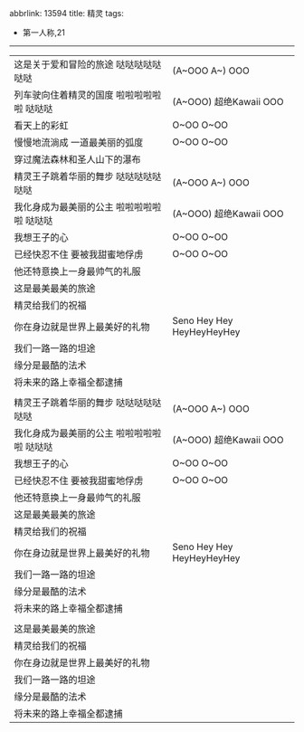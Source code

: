 abbrlink: 13594
title: 精灵
tags:
  - 第一人称,21
---
|      |      |
|--|--|
|这是关于爱和冒险的旅途 哒哒哒哒哒哒哒|(A~OOO A~) OOO|
|列车驶向住着精灵的国度 啦啦啦啦啦啦 哒哒哒|(A~OOO) 超绝Kawaii OOO|
|看天上的彩虹|O~OO O~OO|
|慢慢地流淌成 一道最美丽的弧度|O~OO O~OO|
|穿过魔法森林和圣人山下的瀑布|      |
|精灵王子跳着华丽的舞步 哒哒哒哒哒哒哒|(A~OOO A~) OOO|
|我化身成为最美丽的公主 啦啦啦啦啦啦 哒哒哒|(A~OOO) 超绝Kawaii OOO|
|我想王子的心|O~OO O~OO|
|已经快忍不住 要被我甜蜜地俘虏|O~OO O~OO|
|他还特意换上一身最帅气的礼服|      |
|这是最美最美的旅途|      |
|精灵给我们的祝福|      |
|你在身边就是世界上最美好的礼物|Seno Hey Hey HeyHeyHeyHey|
|我们一路一路的坦途|      |
|缘分是最酷的法术|      |
|将未来的路上幸福全都逮捕|      |
|      |      |
|精灵王子跳着华丽的舞步 哒哒哒哒哒哒哒|(A~OOO A~) OOO|
|我化身成为最美丽的公主 啦啦啦啦啦啦 哒哒哒|(A~OOO) 超绝Kawaii OOO|
|我想王子的心|O~OO O~OO|
|已经快忍不住 要被我甜蜜地俘虏|O~OO O~OO|
|他还特意换上一身最帅气的礼服|      |
|这是最美最美的旅途|      |
|精灵给我们的祝福|      |
|你在身边就是世界上最美好的礼物|Seno Hey Hey HeyHeyHeyHey|
|我们一路一路的坦途|      |
|缘分是最酷的法术|      |
|将未来的路上幸福全都逮捕|      |
|      |      |
|这是最美最美的旅途|      |
|精灵给我们的祝福|      |
|你在身边就是世界上最美好的礼物|      |
|我们一路一路的坦途|      |
|缘分是最酷的法术|      |
|将未来的路上幸福全都逮捕|      |
